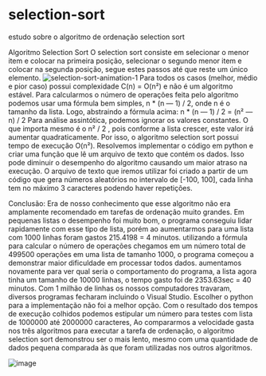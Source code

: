 # selection-sort
estudo sobre o algoritmo de ordenação selection sort 

Algoritmo Selection Sort
O selection sort consiste em selecionar o menor item e colocar na primeira posição,
selecionar o segundo menor item e colocar na segunda posição, segue estes
passos até que reste um único elemento.
![selection-sort-animation-1](https://github.com/vinicius171/selection-sort/assets/80222322/dbc1a549-0468-4f16-8944-adfbb4d8cb5f)
Para todos os casos (melhor, médio e pior caso) possui complexidade C(n) = O(n²) e não é um algoritmo estável.
Para calcularmos o número de operações feita pelo algoritmo podemos usar uma
fórmula bem simples, n * (n — 1) / 2, onde n é o tamanho da lista.
Logo, abstraindo a fórmula acima:
n * (n — 1) / 2 = (n² — n) / 2
Para análise assintótica, podemos ignorar os valores constantes. O que importa
mesmo é o n² / 2 , pois conforme a lista crescer, este valor irá aumentar
quadraticamente. Por isso, o algoritmo selection sort possui tempo de execução
O(n²).
Resolvemos implementar o código em python e criar uma função que lê um arquivo
de texto que contém os dados. Isso pode diminuir o desempenho do algoritmo
causando um maior atraso na execução.
O arquivo de texto que iremos utilizar foi criado a partir de um código que gera
números aleatórios no intervalo de [-100, 100], cada linha tem no máximo 3
caracteres podendo haver repetições.

Conclusão:
Era de nosso conhecimento que esse algoritmo não era amplamente recomendado
em tarefas de ordenação muito grandes. Em pequenas listas o desempenho foi
muito bom, o programa conseguiu lidar rapidamente com esse tipo de lista, porém
ao aumentarmos para uma lista com 1000 linhas foram gastos 215.4198 = 4
minutos.
utilizando a fórmula para calcular o número de operações chegamos em um número
total de 499500 operações em uma lista de tamanho 1000, o programa começou a
demonstrar maior dificuldade em processar todos dados. aumentamos novamente para ver qual seria o comportamento do programa, a lista
agora tinha um tamanho de 10000 linhas, o tempo gasto foi de 2353.63sec = 40
minutos.
Com 1 milhão de linhas os nossos computadores travaram, diversos programas
fecharam incluindo o Visual Studio. Escolher o python para a implementação não foi
a melhor opção.
Com o resultado dos tempos de execução colhidos podemos estipular um número
para testes com lista de 1000000 até 2000000 caracteres,
Ao compararmos a velocidade gasta nos três algoritmos para executar a tarefa de
ordenação, o algoritmo selection sort demonstrou ser o mais lento, mesmo com uma
quantidade de dados pequena comparada às que foram utilizadas nos outros
algoritmos.

![image](https://github.com/vinicius171/selection-sort/assets/80222322/e06b6d16-b4a9-47aa-aeef-6bad35f211b3)
